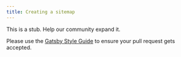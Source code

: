 ```yaml
---
title: Creating a sitemap
---
```


This is a stub. Help our community expand it.

Please use the [Gatsby Style Guide](/docs/gatsby-style-guide/) to ensure your
pull request gets accepted.
